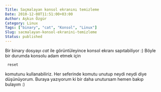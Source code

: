 ```yaml
---
Title: Saçmalayan konsol ekranını temizleme
Date: 2010-12-08T11:51:00+03:00
Author: Aşkın Özgür
Category: Linux
Tags: ["binary", "cat", "Konsol", "Linux"]
Slug: sacmalayan-konsol-ekranini-temizleme
Status: published
---
```


Bir binary dosyayı *cat* ile görüntüleyince konsol ekranı sapıtabiliyor :) Böyle bir durumda konsolu adam etmek için

```bash
 reset
```

komutunu kullanabiliriz. Her seferinde komutu unutup neydi neydi diye düşünüyorum. Buraya yazıyorum ki bir daha unutursam hemen bakıp bulayım :)
